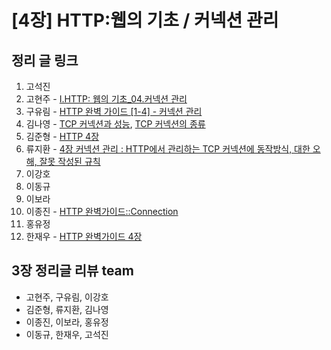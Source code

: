 # [4장] HTTP:웹의 기초 / 커넥션 관리

## 정리 글 링크

1. 고석진
2. 고현주 - [I.HTTP: 웹의 기초_04.커넥션 관리](https://dev-junior.tistory.com/8)
3. 구유림 - [HTTP 완벽 가이드 [1-4] - 커넥션 관리](https://yurimkoo.github.io/http/2019/08/23/http-the-definitive-guide-1-4.html)
4. 김나영 - [TCP 커넥션과 성능](https://feel5ny.github.io/2019/08/26/HTTP_004_01/), [TCP 커넥션의 종류](https://feel5ny.github.io/2019/09/04/HTTP_004_02/)
5. 김준형 - [HTTP 4장](https://junjangsee.github.io/2019/08/24/network/network-04/)
6. 류지환 - [4장 커넥션 관리 : HTTP에서 관리하는 TCP 커넥션에 동작방식, 대한 오해, 잘못 작성된 규칙](https://www.notion.so/jeewhan/4-HTTP-TCP-b5a367c48cf841ed878c49dcd1fac0bd)
7. 이강호
8. 이동규
9. 이보라
10. 이종진 - [HTTP 완벽가이드::Connection](https://jongjineee.github.io/2019/08/18/http-connection.html)
11. 홍유정
12. 한재우 - [HTTP 완벽가이드 4장](https://bebiangel.github.io/2019/08/25/http-guide-chap4/)

## 3장 정리글 리뷰 team

- 고현주, 구유림, 이강호
- 김준형, 류지환, 김나영
- 이종진, 이보라, 홍유정
- 이동규, 한재우, 고석진
